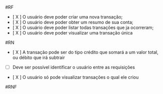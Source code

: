 #RF
- [ X ] O usuário deve poder criar uma nova transação;
- [ X ] O usuário deve poder obter um resumo de sua conta;
- [ X ] O usuário deve poder listar todas transações que ja ocorreram;
- [ X ] O usuário deve poder visualizar uma transação única


#RN
- [ X ] A transação pode ser do tipo crédito que somará a um valor total, ou débito que irá subtrair
- [  ] Deve ser possível identificar o usuário entre as requisições
- [ X ] O usuário só pode visualizar transações o qual ele criou


#RNF